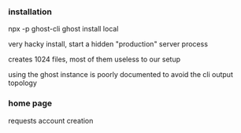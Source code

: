 ### installation

npx -p ghost-cli ghost install local

very hacky install, start a hidden "production" server process

creates 1024 files, most of them useless to our setup

using the ghost instance is poorly documented to avoid the cli output topology

### home page

requests account creation
